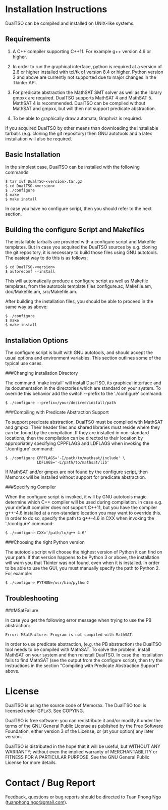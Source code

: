 Installation Instructions
=========================

DualTSO can be compiled and installed on UNIX-like systems.

Requirements
------------

  1. A C++ compiler supporting C++11. For example g++ version 4.6 or
     higher.

  2. In order to run the graphical interface, python is required at a
     version of 2.6 or higher installed with tcl/tk of version 8.4 or
     higher. Python version 3 and above are currently not supported
     due to major changes in the Tkinter API.

  3. For predicate abstraction the MathSAT SMT solver as well as the
     library gmpxx are required. DualTSO supports MathSAT 4 and
     MathSAT 5. MathSAT 4 is recommended. DualTSO can be compiled
     without MathSAT and gmpxx, but will then not support predicate
     abstraction.

  4. To be able to graphically draw automata, Graphviz is required.

  If you acquired DualTSO by other means than downloading the
  installable tarballs (e.g. cloning the git repository) then GNU
  autotools and a latex installation will also be required.

Basic Installation
------------------

   In the simplest case, DualTSO can be installed with the following
   commands:

    $ tar xvf DualTSO-<version>.tar.gz
    $ cd DualTSO-<version>
    $ ./configure
    $ make
    $ make install

   In case you have no configure script, then you should refer to the
   next section.

Building the configure Script and Makefiles
-------------------------------------------

   The installable tarballs are provided with a configure script and
   Makefile templates. But in case you acquired the DualTSO sources by
   e.g. cloning the git repository, it is necessary to build those
   files using GNU autotools. The easiest way to do this is as
   follows:

    $ cd DualTSO-<version>
    $ autoreconf --install

   This will automatically produce a configure script as well as
   Makefile templates, from the autotools template files configure.ac,
   Makefile.am, doc/Makefile.am, src/Makefile.am.

   After building the installation files, you should be able to
   proceed in the same way as above:

    $ ./configure
    $ make
    $ make install
    
Installation Options
--------------------

   The configure script is built with GNU autotools, and should accept
   the usual options and environment variables. This section outlines
   some of the typical use cases.

###Changing Installation Directory

   The command 'make install' will install DualTSO, its graphical
   interface and its documentation in the directories which are
   standard on your system. To override this behavior add the switch
   --prefix to the './configure' command:

    $ ./configure --prefix=/your/desired/install/path

###Compiling with Predicate Abstraction Support

   To support predicate abstraction, DualTSO must be compiled with
   MathSAT and gmpxx. Their header files and shared libraries must
   reside where they can be found by the compilation. If they are
   installed in non-standard locations, then the compilation can be
   directed to their location by appropriately specifying CPPFLAGS and
   LDFLAGS when invoking the './configure' command:

    $ ./configure CPPFLAGS='-I/path/to/mathsat/include' \
                  LDFLAGS='-L/path/to/mathsat/lib'

   If MathSAT and/or gmpxx are not found by the configure script, then
   Memorax will be installed without support for predicate abstraction.

###Specifying Compiler

   When the configure script is invoked, it will by GNU autotools
   magic determine which C++ compiler will be used during
   compilation. In case e.g. your default compiler does not support
   C++11, but you have the compiler g++-4.6 installed at a
   non-standard location you may want to override this. In order to do
   so, specify the path to g++-4.6 in CXX when invoking the
   './configure' command:

    $ ./configure CXX='/path/to/g++-4.6'

###Choosing the right Python version

   The autotools script will choose the highest version of Python it
   can find on your path. If that version happens to be Python 3 or
   above, the installation will warn you that Tkinter was not found,
   even when it is installed. In order to be able to use the GUI, you
   must manually specify the path to Python 2. For example:

    $ ./configure PYTHON=/usr/bin/python2

Troubleshooting
---------------

###MSatFailure

   In case you get the following error message when trying to use the
   PB abstraction:

    Error: MSatFailure: Program is not compiled with MathSAT.

   In order to use predicate abstraction, (e.g. the PB abstraction)
   the DualTSO tool needs to be compiled with MathSAT. To solve the
   problem, install MathSAT on your system and then reinstall
   DualTSO. In case the installation fails to find MathSAT (see the
   output from the configure script), then try the instructions in the
   section "Compiling with Predicate Abstraction Support" above.

License
=======

   DualTSO is using the source code of Memorax. The DualTSO tool is licensed under GPLv3. 
   See COPYING.

   DualTSO is free software: you can redistribute it and/or modify it
   under the terms of the GNU General Public License as published by
   the Free Software Foundation, either version 3 of the License, or
   (at your option) any later version.

   DualTSO is distributed in the hope that it will be useful, but
   WITHOUT ANY WARRANTY; without even the implied warranty of
   MERCHANTABILITY or FITNESS FOR A PARTICULAR PURPOSE.  See the GNU
   General Public License for more details.

Contact / Bug Report
====================

   Feedback, questions or bug reports should be directed to Tuan Phong Ngo (tuanphong.ngo@gmail.com).
